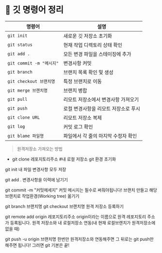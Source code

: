 # 📓 깃 명령어 정리


| 명령어                | 설명                                 | 
|-----------------------|------------------------------------|
| `git init`           | 새로운 깃 저장소 초기화              |
| `git status`         | 현재 작업 디렉토리 상태 확인          |
| `git add .`          | 모든 변경 파일을 스테이징에 추가       |
| `git commit -m "메시지"` | 변경사항 커밋                       |
| `git branch`         | 브랜치 목록 확인 및 생성             |
| `git checkout 브랜치명` | 특정 브랜치로 이동                  |
| `git merge 브랜치명`  | 브랜치 병합                         |
| `git pull`           | 리모트 저장소에서 변경사항 가져오기    |
| `git push`           | 로컬 변경사항을 리모트 저장소로 푸시   |
| `git clone URL`      | 리모트 저장소 복제                   |
| `git log`            | 커밋 로그 확인                      |
| `git blame 파일명`   | 파일에서 각 줄의 마지막 수정자 확인    |

> 원격저장소 가져오는 방법


* git clone 레포지토리주소    \#내 로컬 저장소 git 환경 초기화

git init
내 파일 변경사항 모두 저장

git add .
변경사항을 이력에 남기기

git commit -m "커밋메세지" 커밋 메시지는 필수로 써줘야됩니다!
브랜치 만들고 해당 브랜치로 작업환경(Working tree) 옮기기

git branch 브랜치명 git checkout 브랜치명
원격 저장소 등록하기

git remote add origin 레포지토리주소 origin이라는 이름으로 원격 레포지토리 주소가 등록됩니다.
원격 저장소와 내 로컬저장소 연동(내 현재 로컬브랜치가 원격저장소에 없을 때)

git push -u origin 브랜치명 한번만 원격저장소와 연동해주면 그 뒤로는 git push만 해주면 됩니다!
그러면 git 기본은 끝!
